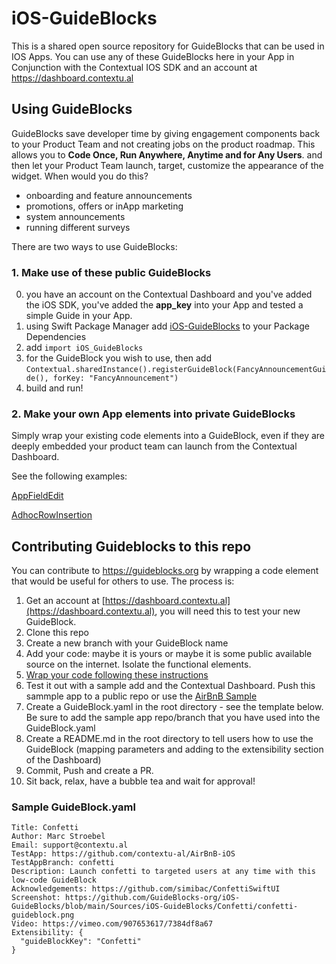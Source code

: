 # iOS-GuideBlocks

This is a shared open source repository for GuideBlocks that can be used in IOS Apps.
You can use any of these GuideBlocks here in your App in Conjunction with the Contextual IOS SDK and an account at https://dashboard.contextu.al

## Using GuideBlocks

GuideBlocks save developer time by giving engagement components back to your Product Team and not creating jobs on the product roadmap. This allows you to **Code Once, Run Anywhere, Anytime and for Any Users**. and then let your Product Team launch, target, customize the appearance of the widget. When would you do this?

- onboarding and feature announcements
- promotions, offers or inApp marketing
- system announcements
- running different surveys

There are two ways to use GuideBlocks:

### 1. Make use of these public GuideBlocks

0. you have an account on the Contextual Dashboard and you've added the iOS SDK, you've added the **app_key** into your App and tested a simple Guide in your App.
1. using Swift Package Manager add [iOS-GuideBlocks](https://github.com/GuideBlocks-org/iOS-GuideBlocks/blob/confetti/Sources/iOS-GuideBlocks) to your Package Dependencies
2. add `import iOS_GuideBlocks`
3. for the GuideBlock you wish to use, then add `Contextual.sharedInstance().registerGuideBlock(FancyAnnouncementGuide(), forKey: "FancyAnnouncement")`
4. build and run!


### 2. Make your own App elements into private GuideBlocks

Simply wrap your existing code elements into a GuideBlock, even if they are deeply embedded your product team can launch from the Contextual Dashboard.

See the following examples:

[AppFieldEdit](https://github.com/contextu-al/AirBnB-iOS/tree/main/airbnb-main/airbnb-main/Components/CustomGuideBlocks/AppFieldEdit)

[AdhocRowInsertion](https://github.com/contextu-al/AirBnB-iOS/tree/main/airbnb-main/airbnb-main/Components/CustomGuideBlocks/AdhocRowInsertion)
 

## Contributing Guideblocks to this repo

You can contribute to https://guideblocks.org by wrapping a code element that would be useful for others to use. The process is:

1. Get an account at [https://dashboard.contextu.al](https://dashboard.contextu.al), you will need this to test your new GuideBlock.
2. Clone this repo
3. Create a new branch with your GuideBlock name
4. Add your code: maybe it is yours or maybe it is some public available source on the internet. Isolate the functional elements.
5. [Wrap your code following these instructions](https://github.com/GuideBlocks-org#how-do-i-make-a-guideblock)
6. Test it out with a sample add and the Contextual Dashboard. Push this sammple app to a public repo or use the [AirBnB Sample](https://github.com/contextu-al/AirBnB-iOS)
7. Create a GuideBlock.yaml in the root directory - see the template below. Be sure to add the sample app repo/branch that you have used into the GuideBlock.yaml 
8. Create a README.md in the root directory to tell users how to use the GuideBlock (mapping parameters and adding to the extensibility section of the Dashboard) 
9. Commit, Push and create a PR.
10. Sit back, relax, have a bubble tea and wait for approval!


### Sample GuideBlock.yaml

```
Title: Confetti
Author: Marc Stroebel
Email: support@contextu.al
TestApp: https://github.com/contextu-al/AirBnB-iOS
TestAppBranch: confetti
Description: Launch confetti to targeted users at any time with this low-code GuideBlock
Acknowledgements: https://github.com/simibac/ConfettiSwiftUI
Screenshot: https://github.com/GuideBlocks-org/iOS-GuideBlocks/blob/main/Sources/iOS-GuideBlocks/Confetti/confetti-guideblock.png 
Video: https://vimeo.com/907653617/7384df8a67
Extensibility: {
  "guideBlockKey": "Confetti"
}
```
 
